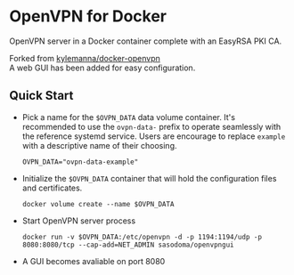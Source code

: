 # OpenVPN for Docker
OpenVPN server in a Docker container complete with an EasyRSA PKI CA.

Forked from [kylemanna/docker-openvpn](https://github.com/kylemanna/docker-openvpn)\
A web GUI has been added for easy configuration.

## Quick Start

* Pick a name for the `$OVPN_DATA` data volume container. It's recommended to
  use the `ovpn-data-` prefix to operate seamlessly with the reference systemd
  service.  Users are encourage to replace `example` with a descriptive name of
  their choosing.

      OVPN_DATA="ovpn-data-example"

* Initialize the `$OVPN_DATA` container that will hold the configuration files
  and certificates.
  
      docker volume create --name $OVPN_DATA

* Start OpenVPN server process

      docker run -v $OVPN_DATA:/etc/openvpn -d -p 1194:1194/udp -p 8080:8080/tcp --cap-add=NET_ADMIN sasodoma/openvpngui

* A GUI becomes avaliable on port 8080
